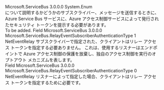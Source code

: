 <Type Name="RelayEventSubscriberAuthenticationType" FullName="Microsoft.ServiceBus.RelayEventSubscriberAuthenticationType">
  <TypeSignature Language="C#" Value="public enum RelayEventSubscriberAuthenticationType" />
  <TypeSignature Language="ILAsm" Value=".class public auto ansi sealed RelayEventSubscriberAuthenticationType extends System.Enum" />
  <TypeSignature Language="DocId" Value="T:Microsoft.ServiceBus.RelayEventSubscriberAuthenticationType" />
  <TypeSignature Language="VB.NET" Value="Public Enum RelayEventSubscriberAuthenticationType" />
  <TypeSignature Language="F#" Value="type RelayEventSubscriberAuthenticationType = " />
  <AssemblyInfo>
    <AssemblyName>Microsoft.ServiceBus</AssemblyName>
    <AssemblyVersion>3.0.0.0</AssemblyVersion>
  </AssemblyInfo>
  <Base>
    <BaseTypeName>System.Enum</BaseTypeName>
  </Base>
  <Docs>
    <summary>について説明するかどうかのサブスクライバー、<see cref="T:Microsoft.ServiceBus.NetEventRelayBinding" />メッセージを送信するときに、Azure Service Bus サービスに、Azure アクセス制御サービスによって発行されたセキュリティ トークンを提示する必要があります。</summary>
    <remarks>To be added.</remarks>
  </Docs>
  <Members>
    <Member MemberName="None">
      <MemberSignature Language="C#" Value="None" />
      <MemberSignature Language="ILAsm" Value=".field public static literal valuetype Microsoft.ServiceBus.RelayEventSubscriberAuthenticationType None = int32(1)" />
      <MemberSignature Language="DocId" Value="F:Microsoft.ServiceBus.RelayEventSubscriberAuthenticationType.None" />
      <MemberSignature Language="VB.NET" Value="None" />
      <MemberSignature Language="F#" Value="None = 1" Usage="Microsoft.ServiceBus.RelayEventSubscriberAuthenticationType.None" />
      <MemberType>Field</MemberType>
      <AssemblyInfo>
        <AssemblyName>Microsoft.ServiceBus</AssemblyName>
        <AssemblyVersion>3.0.0.0</AssemblyVersion>
      </AssemblyInfo>
      <ReturnValue>
        <ReturnType>Microsoft.ServiceBus.RelayEventSubscriberAuthenticationType</ReturnType>
      </ReturnValue>
      <MemberValue>1</MemberValue>
      <Docs>
        <summary>NetEventRelay サブスクライバーで指定された、クライアントはリレー アクセス トークンを指定する必要ありません。 これは、使用するリスナーはエンドポイントで Azure アクセス制御の保護を放棄し、独自のアクセス制御を実行のオプトアウト メカニズムを表します。</summary>
      </Docs>
    </Member>
    <Member MemberName="RelayAccessToken">
      <MemberSignature Language="C#" Value="RelayAccessToken" />
      <MemberSignature Language="ILAsm" Value=".field public static literal valuetype Microsoft.ServiceBus.RelayEventSubscriberAuthenticationType RelayAccessToken = int32(0)" />
      <MemberSignature Language="DocId" Value="F:Microsoft.ServiceBus.RelayEventSubscriberAuthenticationType.RelayAccessToken" />
      <MemberSignature Language="VB.NET" Value="RelayAccessToken" />
      <MemberSignature Language="F#" Value="RelayAccessToken = 0" Usage="Microsoft.ServiceBus.RelayEventSubscriberAuthenticationType.RelayAccessToken" />
      <MemberType>Field</MemberType>
      <AssemblyInfo>
        <AssemblyName>Microsoft.ServiceBus</AssemblyName>
        <AssemblyVersion>3.0.0.0</AssemblyVersion>
      </AssemblyInfo>
      <ReturnValue>
        <ReturnType>Microsoft.ServiceBus.RelayEventSubscriberAuthenticationType</ReturnType>
      </ReturnValue>
      <MemberValue>0</MemberValue>
      <Docs>
        <summary>NetEventRelay リスナーによって指定した場合、クライアントはリレー アクセス トークンを指定するために必要です。 </summary>
      </Docs>
    </Member>
  </Members>
</Type>